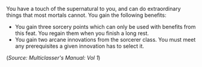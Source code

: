 You have a touch of the supernatural to you, and can do extraordinary things that most mortals cannot. You gain the following benefits: 
- You gain three sorcery points which can only be used with benefits from this feat. You regain them when you finish a long rest. 
- You gain two arcane innovations from the sorcerer class. You must meet any prerequisites a given innovation has to select it.

(*Source: Multiclasser's Manual: Vol 1*)
